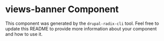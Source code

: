 # views-banner Component

This component was generated by the `drupal-radix-cli` tool. Feel free to update this README to provide more information about your component and how to use it.